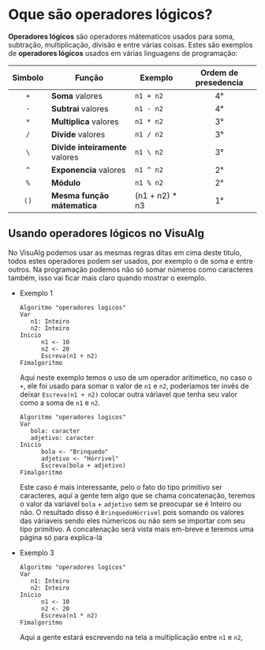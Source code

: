 # Oque são operadores lógicos?
**Operadores lógicos** são operadores mátematicos usados para soma, subtração, multiplicação, divisão e entre várias coisas.
Estes são exemplos de **operadores lógicos** usados em várias linguagens de programação:

| Simbolo | Função | Exemplo | Ordem de presedencia |
| :---: | --- | --- | :---: |
| `+` | **Soma** valores | `n1 + n2` | 4° |
| `-` | **Subtrai** valores | `n1 - n2` | 4° |
| `*` | **Multiplica** valores | `n1 * n2` | 3° |
| `/` | **Divide** valores | `n1 / n2` | 3° |
| `\` | **Divide inteiramente** valores | `n1 \ n2` | 3° |
| `^` | **Exponencia** valores | `n1 ^ n2` | 2° |
| `%` | **Módulo** | `n1 % n2` | 2° |
| `()` | **Mesma função mátematica** | (n1 + n2) * n3 | 1° |

## Usando operadores lógicos no VisuAlg
No VisuAlg podemos usar as mesmas regras ditas em cima deste titulo, todos estes operadores podem ser usados, por exemplo o de soma e entre outros.
Na programação podemos não só somar números como caracteres também, isso vai ficar mais claro quando mostrar o exemplo.

- Exemplo 1

   ```
   Algoritmo "operadores logicos"
   Var
      n1: Inteiro
      n2: Inteiro
   Inicio
         n1 <- 10
         n2 <- 20
         Escreva(n1 + n2)
   Fimalgoritmo
   ```
   Aqui neste exemplo temos o uso de um operador aritimetico, no caso o `+`, ele foi usado para somar o valor de `n1` e `n2`, poderiamos ter invês de deixar `Escreva(n1 + n2)`      colocar outra váriavel que tenha seu valor como a soma de `n1` e `n2`.
   
   ```
   Algoritmo "operadores logicos"
   Var
      bola: caracter
      adjetivo: caracter
   Inicio
         bola <- "Brinquedo"
         adjetivo <- "Hórrivel"
         Escreva(bola + adjetivo)
   Fimalgoritmo
   ```
   Este caso é mais interessante, pelo o fato do tipo primitivo ser caracteres, aqui a gente tem algo que se chama concatenação, teremos o valor da variavel `bola` + `adjetivo`    sem se preocupar se é Inteiro ou não. O resultado disso é `BrinquedoHórrivel` pois somando os valores das váriaveis sendo eles númericos ou não sem se importar com seu tipo      primitivo. A concatenação será vista mais em-breve e teremos uma página só para explica-lá
   
 - Exemplo 3
   ```
   Algoritmo "operadores logicos"
   Var
      n1: Inteiro
      n2: Inteiro
   Inicio
         n1 <- 10
         n2 <- 20
         Escreva(n1 * n2)
   Fimalgoritmo
   ```
   Aqui a gente estará escrevendo na tela a multiplicação entre `n1` e `n2`,
